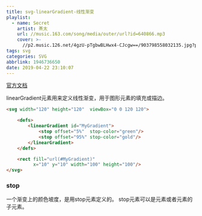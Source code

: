 ```yaml
---
title: svg-linearGradient-线性渐变
playlist:
  - name: Secret
    artist: 茶太
    url: //music.163.com/song/media/outer/url?id=640866.mp3
    cover: >-
      //p2.music.126.net/4gzU-pTgbwBLHwx4-CJcgw==/903798558032135.jpg?param=90y90
tags: svg
categories: SVG
abbrlink: 1946736650
date: 2019-04-22 23:10:07
---
```


[官方文档](https://developer.mozilla.org/zh-CN/docs/Web/SVG/Element/linearGradient)

<!-- more -->

linearGradient元素用来定义线性渐变，用于图形元素的填充或描边。

```html
<svg width="120" height="120"  viewBox="0 0 120 120">

    <defs>
        <linearGradient id="MyGradient">
            <stop offset="5%"  stop-color="green"/>
            <stop offset="95%" stop-color="gold"/>
        </linearGradient>
    </defs>

    <rect fill="url(#MyGradient)"
          x="10" y="10" width="100" height="100"/>
</svg>
```

<div id="sbhssdkal109032"></div>
<script>
  var a = `
<svg width="120" height="120"  viewBox="0 0 120 120">
    <defs>
        <linearGradient id="MyGradient">
            <stop offset="5%"  stop-color="green"/>
            <stop offset="95%" stop-color="gold"/>
        </linearGradient>
    </defs>
    <rect fill="url(#MyGradient)"
          x="10" y="10" width="100" height="100"/>
</svg>
`;
  sbhssdkal109032.innerHTML = a
</script>

### stop
一个渐变上的颜色坡度，是用stop元素定义的。
stop元素可以是<linearGradient>元素或者<radialGradient>元素的子元素。
